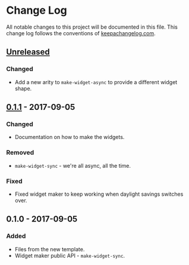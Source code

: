 # Change Log
All notable changes to this project will be documented in this file. This change log follows the conventions of [keepachangelog.com](http://keepachangelog.com/).

## [Unreleased]
### Changed
- Add a new arity to `make-widget-async` to provide a different widget shape.

## [0.1.1] - 2017-09-05
### Changed
- Documentation on how to make the widgets.

### Removed
- `make-widget-sync` - we're all async, all the time.

### Fixed
- Fixed widget maker to keep working when daylight savings switches over.

## 0.1.0 - 2017-09-05
### Added
- Files from the new template.
- Widget maker public API - `make-widget-sync`.

[Unreleased]: https://github.com/your-name/ring-practice/compare/0.1.1...HEAD
[0.1.1]: https://github.com/your-name/ring-practice/compare/0.1.0...0.1.1
